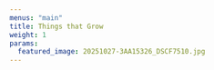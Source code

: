 ```yaml
---
menus: "main"
title: Things that Grow
weight: 1
params:
  featured_image: 20251027-3AA15326_DSCF7510.jpg
---
```

